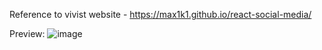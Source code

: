 Reference to vivist website - https://max1k1.github.io/react-social-media/


Preview: 
![image](https://github.com/max1k1/react-social-media/assets/63220372/7c3926dd-ad0d-4827-9c8a-f25370d2027a)

